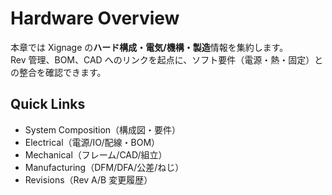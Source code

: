 # Hardware Overview

本章では Xignage の**ハード構成・電気/機構・製造**情報を集約します。  
Rev 管理、BOM、CAD へのリンクを起点に、ソフト要件（電源・熱・固定）との整合を確認できます。

## Quick Links
- System Composition（構成図・要件）
- Electrical（電源/IO/配線・BOM）
- Mechanical（フレーム/CAD/組立）
- Manufacturing（DFM/DFA/公差/ねじ）
- Revisions（Rev A/B 変更履歴）
